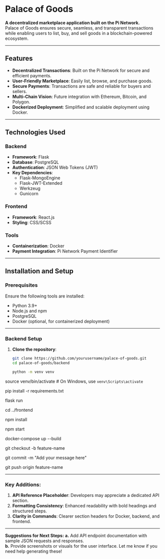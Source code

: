 # Palace of Goods

**A decentralized marketplace application built on the Pi Network.**  
Palace of Goods ensures secure, seamless, and transparent transactions while enabling users to list, buy, and sell goods in a blockchain-powered ecosystem.

---

## Features

- **Decentralized Transactions**: Built on the Pi Network for secure and efficient payments.
- **User-Friendly Marketplace**: Easily list, browse, and purchase goods.
- **Secure Payments**: Transactions are safe and reliable for buyers and sellers.
- **Multi-Chain Vision**: Future integration with Ethereum, Bitcoin, and Polygon.
- **Dockerized Deployment**: Simplified and scalable deployment using Docker.

---

## Technologies Used

### Backend
- **Framework**: Flask  
- **Database**: PostgreSQL  
- **Authentication**: JSON Web Tokens (JWT)  
- **Key Dependencies**:  
  - Flask-MongoEngine  
  - Flask-JWT-Extended  
  - Werkzeug  
  - Gunicorn  

### Frontend
- **Framework**: React.js  
- **Styling**: CSS/SCSS  

### Tools
- **Containerization**: Docker  
- **Payment Integration**: Pi Network Payment Identifier  

---

## Installation and Setup

### Prerequisites
Ensure the following tools are installed:
- Python 3.9+
- Node.js and npm
- PostgreSQL
- Docker (optional, for containerized deployment)

---

### Backend Setup

1. **Clone the repository**:
   ```bash
   git clone https://github.com/yourusername/palace-of-goods.git
   cd palace-of-goods/backend

   python -m venv venv
source venv/bin/activate   # On Windows, use `venv\Scripts\activate`

pip install -r requirements.txt

flask run

cd ../frontend

npm install

npm start

docker-compose up --build

git checkout -b feature-name

git commit -m "Add your message here"

git push origin feature-name

---

### Key Additions:
1. **API Reference Placeholder**: Developers may appreciate a dedicated API section.
2. **Formatting Consistency**: Enhanced readability with bold headings and structured steps.
3. **Clarity in Commands**: Clearer section headers for Docker, backend, and frontend.

---

**Suggestions for Next Steps:**
**a.** Add API endpoint documentation with sample JSON requests and responses.  
**b.** Provide screenshots or visuals for the user interface. Let me know if you need help generating these!
